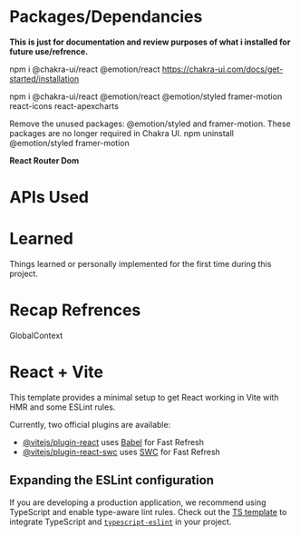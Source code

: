 # Packages/Dependancies
**This is just for documentation and review purposes of what i installed for future use/refrence.**

npm i @chakra-ui/react @emotion/react
https://chakra-ui.com/docs/get-started/installation

npm i @chakra-ui/react @emotion/react @emotion/styled framer-motion react-icons react-apexcharts

Remove the unused packages: @emotion/styled and framer-motion. These packages are no longer required in Chakra UI.
npm uninstall @emotion/styled framer-motion

**React Router Dom**   
<!-- npm install react-router-dom 

**Tailwind Css (Using Vite)**   
npm install tailwindcss @tailwindcss/vite -->


# APIs Used
<!-- https://forkify-api.herokuapp.com/v2 -->


# Learned
Things learned or personally implemented for the first time during this project.

<!-- Tailwind Css (Using Vite)   
npm install tailwindcss @tailwindcss/vite
https://tailwindcss.com/docs/installation/using-vite -->

# Recap Refrences  
  GlobalContext 
<!-- Example can delete
   - API handling 
   - React Router
-->




# React + Vite

This template provides a minimal setup to get React working in Vite with HMR and some ESLint rules.

Currently, two official plugins are available:

- [@vitejs/plugin-react](https://github.com/vitejs/vite-plugin-react/blob/main/packages/plugin-react/README.md) uses [Babel](https://babeljs.io/) for Fast Refresh
- [@vitejs/plugin-react-swc](https://github.com/vitejs/vite-plugin-react-swc) uses [SWC](https://swc.rs/) for Fast Refresh

## Expanding the ESLint configuration

If you are developing a production application, we recommend using TypeScript and enable type-aware lint rules. Check out the [TS template](https://github.com/vitejs/vite/tree/main/packages/create-vite/template-react-ts) to integrate TypeScript and [`typescript-eslint`](https://typescript-eslint.io) in your project.
